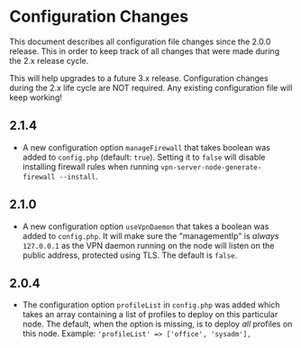 # Configuration Changes

This document describes all configuration file changes since the 2.0.0 release.
This in order to keep track of all changes that were made during the 2.x 
release cycle. 

This will help upgrades to a future 3.x release. Configuration changes during
the 2.x life cycle are NOT required. Any existing configuration file will keep
working!

## 2.1.4

- A new configuration option `manageFirewall` that takes boolean was added to 
  `config.php` (default: `true`). Setting it to `false` will disable installing 
  firewall rules when running `vpn-server-node-generate-firewall --install`.

## 2.1.0

- A new configuration option `useVpnDaemon` that takes a boolean was added to 
  `config.php`. It will make sure the "managementIp" is *always* `127.0.0.1` as 
  the VPN daemon running on the node will listen on the public address, 
  protected using TLS. The default is `false`.

## 2.0.4

- The configuration option `profileList` in `config.php` was added which takes 
  an array containing a list of profiles to deploy on this particular node. The 
  default, when the option is missing, is to deploy _all_ profiles on this 
  node. Example: `'profileList' => ['office', 'sysadm'],`
